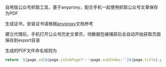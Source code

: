 自用版公众号抓取工具，基于anyproxy，配合手机一起使用抓取公众号文章保存为PDF

生成证书，安装证书请根据[anyproxy](https://anyproxy.io)文档参考

建立代理后，手机打开公众号历史文章页，待数据包被捕获后会自动开始获取页面保存到export目录

生成的PDF文件命名规则为

```js
return `${page.id}${page.isSubPage?'-'+page.subIndex:''}${page.title}.pdf`
```